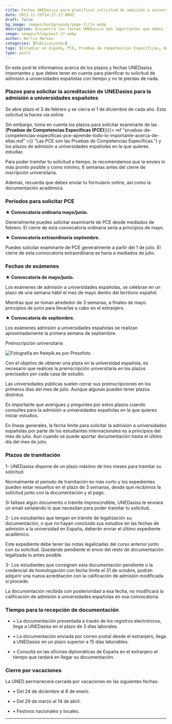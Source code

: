 ```yaml
---
title: Fechas UNEDasiss para planificar solicitud de admisión a universidades españolas
date: 2021-11-29T14:27:17.000Z
draft: false
bg_image: images/backgrounds/page-title.webp
description: Encuentra las fechas UNEDasiss más importantes que debes tener en cuenta para planificar tu solicitud de admisión a universidades española.
image: images/blog/post-17.webp
author: Nerlis Moreau
categories: [Publicaciones]
tags: [Estudiar en España, PCE, Pruebas de Competencias Específicas, Universidad en España, Universidad Española]
type: post1
---
```


En este post te informamos acerca de los plazos y fechas UNEDasiss importantes y que debes tener en cuenta para planificar tu solicitud de admisión a universidades españolas con tiempo y no te pierdas de nada.

### Plazos para solicitar la acreditación de UNEDasiss para la admisión a universidades españoles

Se abre plazo el 3 de febrero y se cierra el 1 de diciembre de cada año. Esta solicitud la haces vía online.

Sin embargo, toma en cuenta los plazos para solicitar examinarte de las [**Pruebas de Competencias Específicas (PCE)**]({{< ref "pruebas-de-competencias-especificas-pce-aprende-todo-lo-importante-acerca-de-ellas.md" >}} "Las PCE son las Pruebas de Competencias Específicas.") y los plazos de admisión a universidades españolas en la que quieres estudiar.

Para poder tramitar tu solicitud a tiempo, te recomendamos que la envíes lo más pronto posible y como mínimo, 6 semanas antes del cierre de inscripción universitaria.

Además, recuerda que debes enviar tu formulario online, así como la documentación académica.

### Periodos para solicitar PCE

**★ Convocatoria ordinaria mayo/junio.**

Generalmente puedes solicitar examinarte de PCE desde mediados de febrero. El cierre de esta convocatoria ordinaria sería a principios de mayo.

**★ Convocatoria extraordinaria septiembre.**

Puedes solicitar examinarte de PCE generalmente a partir del 1 de julio. El cierre de esta convocatoria extraordinaria se haría a mediados de julio.

### Fechas de exámenes

**★ Convocatoria de mayo/junio.**

Los exámenes de admisión a universidades españolas, se celebran en un plazo de una semana hábil el mes de mayo dentro del territorio español.

Mientras que se toman alrededor de 3 semanas, a finales de mayo principios de junio para llevarlas a cabo en el extranjero.

**★ Convocatoria de septiembre.**

Los exámenes admisión a universidades españolas se realizan aproximadamente la primera semana de septiembre.

Preinscripción universitaria

![](/images/blog/post-17_1.webp "Fotografía en freepik.es por Pressfoto")

Con el objetivo de obtener una plaza en la universidad española, es necesario que realices la preinscripción universitaria en los plazos precisados por cada casa de estudio.

Las universidades públicas suelen cerrar sus preinscripciones en los primeros días del mes de julio. Aunque algunas pueden tener plazos distintos.

Es importante que averigues y preguntes por estos plazos cuando consultes para la admisión a universidades españolas en la que quieres iniciar estudios.

En líneas generales, la fecha límite para solicitar la admisión a universidades españolas por parte de los estudiantes internacionales es a principios del mes de julio. Aun cuando se puede aportar documentación hasta el último día del mes de julio.

### Plazos de tramitación

1- UNEDasiss dispone de un plazo máximo de tres meses para tramitar su solicitud.

Normalmente el periodo de tramitación es más corto y los expedientes pueden estar resueltos en el plazo de 3 semanas, desde que recibimos la solicitud junto con la documentación y el pago.

Si faltase algún documento o trámite imprescindible, UNEDasiss te enviará un email señalando lo que necesitan para poder tramitar tu solicitud.

2- Los estudiantes que tengan en trámite de legalización su documentación, o que no hayan concluido sus estudios en las fechas de admisión a la universidad en España, deberán enviar el último expediente académico.

Este expediente debe tener las notas legalizadas del curso anterior junto con su solicitud. Quedando pendiente el envío del resto de documentación legalizada lo antes posible.

3- Los estudiantes que consignen esta documentación pendiente o la credencial de homologación con fecha límite el 31 de octubre, podrán adquirir una nueva acreditación con la calificación de admisión modificada si procede.

La documentación recibida con posterioridad a esa fecha, no modificará la calificación de admisión a universidades españolas en esa convocatoria.


### Tiempo para la recepción de documentación

-   • La documentación presentada a través de los registros electrónicos, llega a UNEDasiss en el plazo de 3 días laborales.

-   • La documentación enviada por correo postal desde el extranjero, llega a UNEDasiss en un plazo superior a 15 días laborables.


-   • Consulta en las oficinas diplomáticas de España en el extranjero el tiempo que tardará en llegar su documentación.

### Cierre por vacaciones

La UNED permanecerá cerrada por vacaciones en las siguientes fechas:

-   • Del 24 de diciembre al 6 de enero.


-   • Del 29 de marzo al 14 de abril.


-   • Festivos nacionales y locales.

---